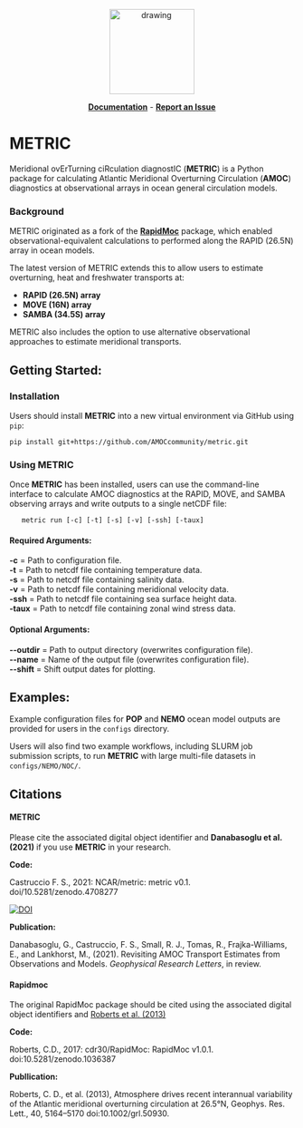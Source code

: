 <p align="center">
<img src="docs/assets/METRIC_logo_v1.png" alt="drawing" width="150"/>
</p>

<p align="center">
</a>
<a href="https://AMOCcommunity.github.io/metric/"><strong>Documentation</strong></a>
- 
<a href="https://github.com/AMOCcommunity/metric/issues"><strong>Report an Issue</strong></a>
</p>


# **METRIC**

Meridional ovErTurning ciRculation diagnostIC (**METRIC**) is a Python package for calculating Atlantic Meridional Overturning Circulation (**AMOC**) diagnostics at observational arrays in ocean general circulation models.

### Background

METRIC originated as a fork of the [**RapidMoc**](https://github.com/cdr30/RapidMoc) package, which enabled observational-equivalent calculations to performed along the RAPID (26.5N) array in ocean models.

The latest version of METRIC extends this to allow users to estimate overturning, heat and freshwater transports at:

- **RAPID (26.5N) array**
- **MOVE (16N) array**
- **SAMBA (34.5S) array**

METRIC also includes the option to use alternative observational approaches to estimate meridional transports.


## Getting Started:

### Installation 

Users should install **METRIC** into a new virtual environment via GitHub using `pip`:

```{bash}
pip install git+https://github.com/AMOCcommunity/metric.git
```

### Using METRIC

Once **METRIC** has been installed, users can use the command-line interface to calculate AMOC diagnostics at the RAPID, MOVE, and SAMBA observing arrays and write outputs to a single netCDF file:

```shell
   metric run [-c] [-t] [-s] [-v] [-ssh] [-taux]
```

   #### Required Arguments:
   **-c** = Path to configuration file.\
   **-t** = Path to netcdf file containing temperature data.\
   **-s** = Path to netcdf file containing salinity data.\
   **-v** = Path to netcdf file containing meridional velocity data.\
   **-ssh** = Path to netcdf file containing sea surface height data.\
   **-taux** = Path to netcdf file containing zonal wind stress data.

   #### Optional Arguments:
   **--outdir** = Path to output directory (overwrites configuration file).\
   **--name** = Name of the output file (overwrites configuration file).\
   **--shift** = Shift output dates for plotting.

## Examples:

Example configuration files for **POP** and **NEMO** ocean model outputs are provided for users in the `configs` directory.

Users will also find two example workflows, including SLURM job submission scripts, to run **METRIC** with large multi-file datasets in `configs/NEMO/NOC/`.

## Citations

#### **METRIC**

Please cite the associated digital object identifier and **Danabasoglu et al. (2021)** if you use **METRIC** in your research.

**Code:**

Castruccio F. S., 2021: NCAR/metric: metric v0.1. doi/10.5281/zenodo.4708277

[![DOI](https://zenodo.org/badge/331704850.svg)](https://zenodo.org/badge/latestdoi/331704850)

**Publication:**

Danabasoglu, G., Castruccio, F. S.,  Small, R. J., Tomas, R., Frajka-Williams, E., and Lankhorst, M., (2021). Revisiting AMOC Transport Estimates from Observations and Models. *Geophysical Research Letters*, in review. 

#### **Rapidmoc**

The original RapidMoc package should be cited using the associated digital object identifiers and [Roberts et al. (2013)](http://onlinelibrary.wiley.com/doi/10.1002/grl.50930/full)

**Code:**

Roberts, C.D., 2017: cdr30/RapidMoc: RapidMoc v1.0.1. doi:10.5281/zenodo.1036387

**Publlication:**

Roberts, C. D., et al. (2013), Atmosphere drives recent interannual variability of the Atlantic meridional overturning circulation at 26.5°N, Geophys. Res. Lett., 40, 5164–5170 doi:10.1002/grl.50930.
